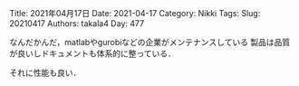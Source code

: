 ﻿Title: 2021年04月17日
Date: 2021-04-17
Category: Nikki
Tags: 
Slug: 20210417
Authors: takala4
Day: 477



なんだかんだ，matlabやgurobiなどの企業がメンテナンスしている
製品は品質が良いしドキュメントも体系的に整っている．


それに性能も良い．

